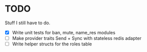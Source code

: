 # TODO

Stuff I still have to do.

- [x] Write unit tests for ban, mute, name_res modules
- [ ] Make provider traits Send + Sync with stateless
redis adapter
- [ ] Write helper structs for the roles table
